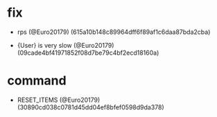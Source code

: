 # fix

* rps (@Euro20179) (615a10b148c89964dff6f89af1c6daa87bda2cba)

* {User} is very slow (@Euro20179) (09cade4bf41971852f08d7be79c4bf2ecd18160a)


# command

* RESET_ITEMS (@Euro20179) (30890cd038c0781d45dd04ef8bfef0598d9da378)


